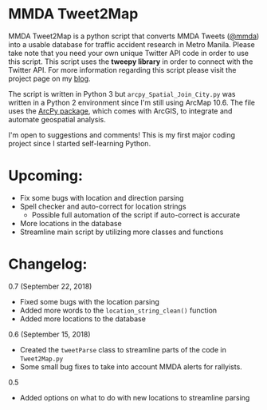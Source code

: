 # MMDA Tweet2Map
MMDA Tweet2Map is a python script that converts MMDA Tweets ([@mmda](https://twitter.com/MMDA)) into a usable database for traffic accident research in Metro Manila. Please take note that you need your own unique Twitter API code in order to use this script. This script uses the **tweepy library** in order to connect with the Twitter API. For more information regarding this script please visit the project page on my [blog](https://panjib.wixsite.com/blog/mmdatweet2map).

The script is written in Python 3 but `arcpy_Spatial_Join_City.py` was written in a Python 2 environment since I'm still using ArcMap 10.6. The file uses the [ArcPy package](http://help.arcgis.com/en/arcgisdesktop/10.0/help/index.html#//000v000000v7000000.htm), which comes with ArcGIS, to integrate and automate geospatial analysis.

I'm open to suggestions and comments! This is my first major coding project since I started self-learning Python.

# **Upcoming:**
- Fix some bugs with location and direction parsing
- Spell checker and auto-correct for location strings
  - Possible full automation of the script if auto-correct is accurate
- More locations in the database
- Streamline main script by utilizing more classes and functions

# **Changelog:**

0.7 (September 22, 2018)
- Fixed some bugs with the location parsing
- Added more words to the `location_string_clean()` function
- Added more locations to the database

0.6 (September 15, 2018)
- Created the `tweetParse` class to streamline parts of the code in `Tweet2Map.py`
- Some small bug fixes to take into account MMDA alerts for rallyists.

0.5
- Added options on what to do with new locations to streamline parsing

